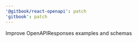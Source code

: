 ```yaml
---
'@gitbook/react-openapi': patch
'gitbook': patch
---
```


Improve OpenAPIResponses examples and schemas
